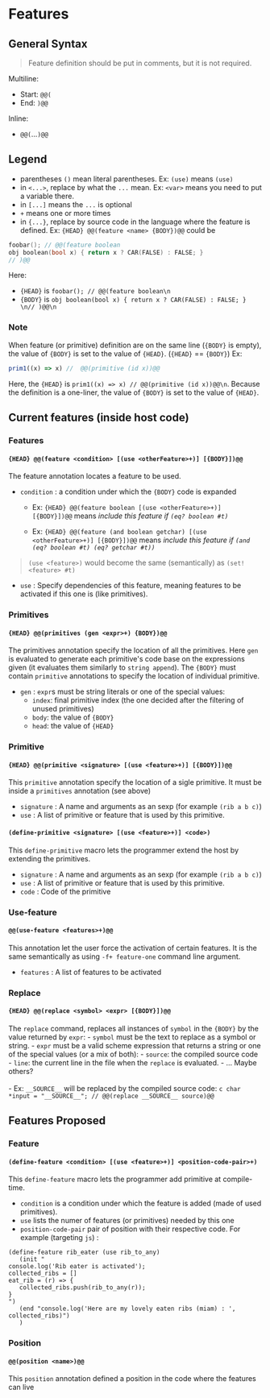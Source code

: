 # Features

## General Syntax

> Feature definition should be put in comments, but it is not required.

Multiline:

- Start: `@@(`
- End: `)@@`

Inline:

- `@@(`...`)@@`


## Legend
- parentheses `()` mean literal parentheses. Ex: `(use)` means `(use)`
- in `<...>`, replace by what the `...` mean. Ex: `<var>` means you need to put a variable there.
- in `[...]` means the `...` is optional
- `+` means one or more times
- in `{...}`, replace by source code in the language where the feature is defined.
  Ex: `{HEAD} @@(feature <name> {BODY})@@` could be
```c
foobar(); // @@(feature boolean
obj boolean(bool x) { return x ? CAR(FALSE) : FALSE; }
// )@@
```
Here:
- `{HEAD}` is `foobar(); // @@(feature boolean\n`
- `{BODY}` is `obj boolean(bool x) { return x ? CAR(FALSE) : FALSE; } \n// )@@\n`
### Note
When feature (or primitive) definition are on the same line (`{BODY}` is empty), the value of `{BODY}` is
set to the value of `{HEAD}`. (`{HEAD}` == `{BODY}`)
Ex:
```js
prim1((x) => x) //  @@(primitive (id x))@@
```
Here, the `{HEAD}` is `prim1((x) => x) // @@(primitive (id x))@@\n`. Because the definition is a one-liner, the value
of `{BODY}` is set to the value of `{HEAD}`.

## Current features (inside host code)

### Features 

#### `{HEAD} @@(feature <condition> [(use <otherFeature>+)] [{BODY}])@@` 

The feature annotation locates a feature to be used.
- `condition` : a condition under which the `{BODY}` code is expanded 
  - Ex: `{HEAD} @@(feature boolean [(use <otherFeature>+)] [{BODY}])@@` means _include this feature
    if `(eq? boolean #t)`_

  - Ex: `{HEAD} @@(feature (and boolean getchar) [(use <otherFeature>+)] [{BODY}])@@` means _include this
    feature
    if `(and (eq? boolean #t) (eq? getchar #t))`_

> `(use <feature>)` would become the same (semantically) as `(set! <feature> #t)`
- `use` : Specify dependencies of this feature, meaning features to be activated if this one is (like primitives).


### Primitives

#### `{HEAD} @@(primitives (gen <expr>+) {BODY})@@`

The primitives annotation specify the location of all the primitives. Here `gen` is evaluated to generate each primitive's
code base on the expressions given (it evaluates them similarly to `string append`). The `{BODY}` must contain `primitive`
annotations to specify the location of individual primitive.
 - `gen` :  `expr`s must be string literals or one of the special values:
   - `index`: final primitive index (the one decided after the filtering of unused primitives)
   - `body`: the value of `{BODY}`
   - `head`: the value of `{HEAD}`


### Primitive
#### `{HEAD} @@(primitive <signature> [(use <feature>+)] [{BODY}])@@`
This `primitive` annotation specify the location of a sigle primitive. It must be inside a `primitives` annotation (see above)
- `signature` : A name and arguments as an sexp (for example `(rib a b c)`)
- `use` : A list of primitive or feature that is used by this primitive.

#### `(define-primitive <signature> [(use <feature>+)] <code>)`
This `define-primitive` macro lets the programmer extend the host by extending the primitives. 
- `signature` : A name and arguments as an sexp (for example `(rib a b c)`)
- `use` : A list of primitive or feature that is used by this primitive.
- `code` : Code of the primitive

### Use-feature
#### `@@(use-feature <features>+)@@`
This annotation let the user force the activation of certain features. It is the same semantically as using `-f+ feature-one` command line argument.
- `features` : A list of features to be activated


### Replace
#### `{HEAD} @@(replace <symbol> <expr> [{BODY}])@@`
The `replace` command, replaces all instances of `symbol` in the `{BODY}` by the value returned by `expr`:
    - `symbol` must be the text to replace as a symbol or string.
    - `expr` must be a valid scheme expression that returns a string or one of the special values (or a mix of both):
        - `source`: the compiled source code
        - `line`: the current line in the file when the `replace` is evaluated.
        - ... Maybe others?
          <br>
          <br>
    - Ex: `__SOURCE__` will be replaced by the compiled source code:
      ```c
      char *input = "__SOURCE__"; // @@(replace __SOURCE__ source)@@
      ```



## Features Proposed

### Feature

#### `(define-feature <condition> [(use <feature>+)] <position-code-pair>+)`

This `define-feature` macro lets the programmer add primitive at compile-time. 
 - `condition` is a condition under which the feature is added (made of used primitives). 
 - `use` lists the numer of features (or primitives) needed by this one
 - `position-code-pair` pair of position with their respective code. For example (targeting `js`) : 
 ```
 (define-feature rib_eater (use rib_to_any)
    (init "
console.log('Rib eater is activated');
collected_ribs = []
eat_rib = (r) => {
    collected_ribs.push(rib_to_any(r));
}
")
    (end "console.log('Here are my lovely eaten ribs (miam) : ', collected_ribs)")
    )
 ```

### Position

#### `@@(position <name>)@@`

This `position` annotation defined a position in the code where the features can live



